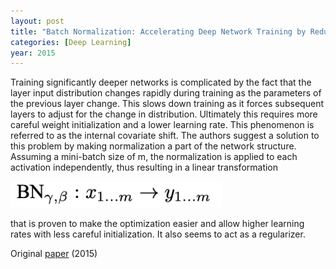 ```yaml
---
layout: post
title: "Batch Normalization: Accelerating Deep Network Training by Reducing Internal Covariate Shift"
categories: [Deep Learning]
year: 2015
---
```


Training significantly deeper networks is complicated by the fact that the layer input distribution changes rapidly during training as the parameters of the previous layer change. This slows down training as it forces subsequent layers to adjust for the change in distribution. Ultimately this requires more careful weight initialization and a lower learning rate. This phenomenon is referred to as the internal covariate shift. The authors suggest a solution to this problem by making normalization a part of the network structure. Assuming a mini-batch size of m, the normalization is applied to each activation independently, thus resulting in a linear transformation

![](/images/batchnorm.png)

that is proven to make the optimization easier and allow higher learning rates with less careful initialization. It also seems to act as a regularizer. 

Original [paper](https://arxiv.org/abs/1502.03167) (2015)
